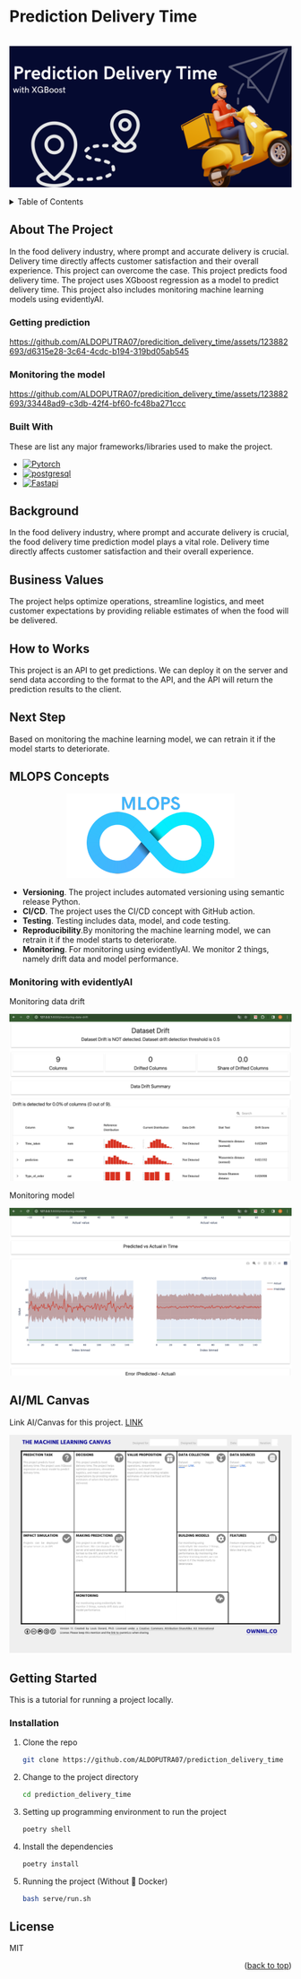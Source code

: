 # Prediction Delivery Time

<br />
<div align="center">
  <a href="">
    <img src="static/Prediction Delivery Time.png">
  </a>
</div>

<p></p>

<!-- TABLE OF CONTENTS -->
<details>
  <p>
  <summary>Table of Contents</summary>
  <ol>
    <li>
      <a href="#about-the-project">About The Project</a>
      <ul>
        <li><a href="#built-with">Built With</a></li>
      </ul>
    </li>
    <li><a href="#background">Background</a></li>
    <li><a href="#business-values">Business Values</a></li>
    <li><a href="#how-to-works">How to Works</a></li>
    <li><a href="#next-step">Next Step</a></li>
    <li>
      <a href="#mlops-concepts">MLOPS Concepts</a>
      <ul>
        <li><a href="#monitoring-with-evidentlyai">Monitoring with evidentlyAI</a></li>
      </ul>
    </li>
    <li><a href="#aiml-canvas">AI/ML Canvas</a></li>
    <li>
      <a href="#getting-started">Getting Started</a>
      <ul>
        <li><a href="#installation">Installation</a></li>
      </ul>
    </li>
    <li><a href="#license">License</a></li>
  </ol>
  </p>
</details>


<p></p>

<!-- ABOUT THE PROJECT -->
## About The Project

In the food delivery industry, where prompt and accurate delivery is crucial. Delivery time directly affects customer satisfaction and their overall experience. This project can overcome the case. This project predicts food delivery time. The project uses XGboost regression as a model to predict delivery time. This project also includes monitoring machine learning models using evidentlyAI.

### Getting prediction


https://github.com/ALDOPUTRA07/predicition_delivery_time/assets/123882693/d6315e28-3c64-4cdc-b194-319bd05ab545



### Monitoring the model


https://github.com/ALDOPUTRA07/predicition_delivery_time/assets/123882693/33448ad9-c3db-42f4-bf60-fc48ba271ccc



### Built With

These are list any major frameworks/libraries used to make the project.

* [![Pytorch][Pytorch]][Pytorch-url]
* [![postgresql][postgresql]][postgresql-url]
* [![Fastapi][Fastapi]][Fastapi-url]

## Background

In the food delivery industry, where prompt and accurate delivery is crucial, the food delivery time prediction model plays a vital role. Delivery time directly affects customer satisfaction and their overall experience.

## Business Values
The project helps optimize operations, streamline logistics, and meet customer expectations by providing reliable estimates of when the food will be delivered.

## How to Works
This project is an API to get predictions. We can deploy it on the server and send data according to the format to the API, and the API will return the prediction results to the client.

## Next Step 
Based on monitoring the machine learning model, we can retrain it if the model starts to deteriorate.

## MLOPS Concepts
<p align="center">
  <img src = "static/MLOPS.png">
</p>

- **Versioning**. The project includes automated versioning using semantic release Python.
- **CI/CD**. The project uses the CI/CD concept with GitHub action.
- **Testing**. Testing includes data, model, and code testing.
- **Reproducibility**.By monitoring the machine learning model, we can retrain it if the model starts to deteriorate.
- **Monitoring**. For monitoring using evidentlyAI. We monitor 2 things, namely drift data and model performance.

### Monitoring with evidentlyAI
Monitoring data drift
<p align="center">
  <img src = "static/monitoring-data-drift.jpg">
</p>

Monitoring model
<p align="center">
  <img src = "static/monitoring-model.jpg">
</p>


## AI/ML Canvas
Link AI/Canvas for this project. [LINK](https://github.com/ALDOPUTRA07/automated_forecasting/blob/main/static/AI_ML%20Canvas%20Prediction%20Delivery%20Time.pdf)
<p align="center">
  <img src = "static/AI_ML Canvas Prediction Delivery Time.png">
</p>


<!-- GETTING STARTED -->
## Getting Started
This is a tutorial for running a project locally.

### Installation

1. Clone the repo
   ```sh
   git clone https://github.com/ALDOPUTRA07/prediction_delivery_time
   ```
2. Change to the project directory
   ```sh
   cd prediction_delivery_time
   ```
3. Setting up programming environment to run the project
   ```sh
   poetry shell
   ```
4. Install the dependencies
   ```sh
   poetry install
   ```
5. Running the project (Without 🐳 Docker)
   ```sh
   bash serve/run.sh
   ```

## License
MIT

<p align="right">(<a href="#automed-forecasting">back to top</a>)</p>


<!-- MARKDOWN LINKS & IMAGES -->
<!-- https://www.markdownguide.org/basic-syntax/#reference-style-links -->
[Pytorch]: https://img.shields.io/badge/PyTorch-EE4C2C?style=for-the-badge&logo=pytorch&logoColor=white
[Pytorch-url]: https://pytorch.org/
[postgresql]: https://img.shields.io/badge/PostgreSQL-316192?style=for-the-badge&logo=postgresql&logoColor=white
[postgresql-url]: https://www.postgresql.org/
[Fastapi]: https://img.shields.io/badge/fastapi-109989?style=for-the-badge&logo=FASTAPI&logoColor=white
[Fastapi-url]: https://fastapi.tiangolo.com/
